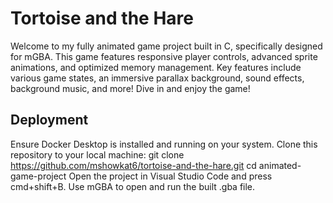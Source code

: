 # Tortoise and the Hare
Welcome to my fully animated game project built in C, specifically designed for mGBA. This game features responsive player controls, advanced sprite animations, and optimized memory management. Key features include various game states, an immersive parallax background, sound effects, background music, and more! Dive in and enjoy the game!

## Deployment
Ensure Docker Desktop is installed and running on your system.
Clone this repository to your local machine: git clone https://github.com/mshowkat6/tortoise-and-the-hare.git
                                             cd animated-game-project
Open the project in Visual Studio Code and press cmd+shift+B.
Use mGBA to open and run the built .gba file.
